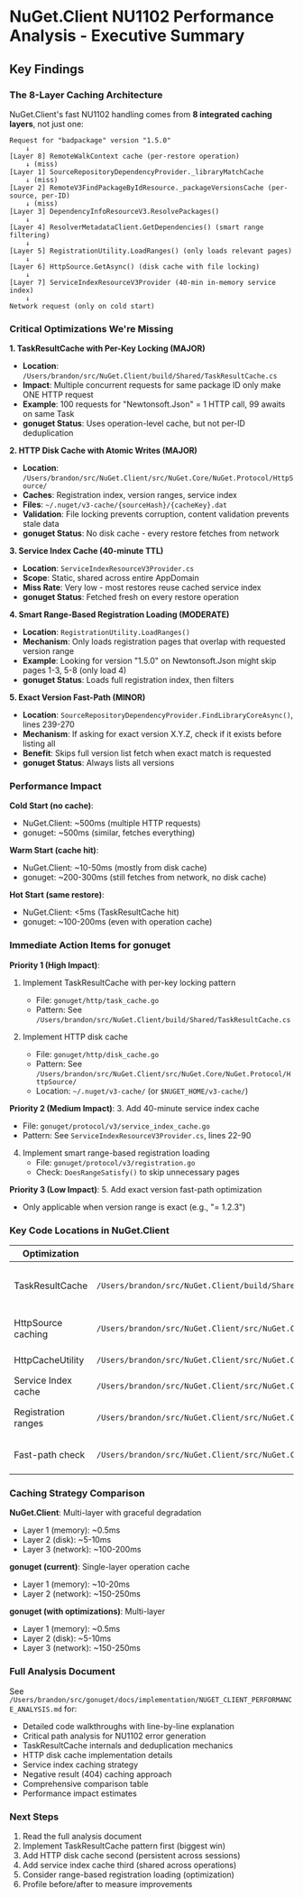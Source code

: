 # NuGet.Client NU1102 Performance Analysis - Executive Summary

## Key Findings

### The 8-Layer Caching Architecture

NuGet.Client's fast NU1102 handling comes from **8 integrated caching layers**, not just one:

```
Request for "badpackage" version "1.5.0"
    ↓
[Layer 8] RemoteWalkContext cache (per-restore operation)
    ↓ (miss)
[Layer 1] SourceRepositoryDependencyProvider._libraryMatchCache
    ↓ (miss)
[Layer 2] RemoteV3FindPackageByIdResource._packageVersionsCache (per-source, per-ID)
    ↓ (miss)
[Layer 3] DependencyInfoResourceV3.ResolvePackages()
    ↓
[Layer 4] ResolverMetadataClient.GetDependencies() (smart range filtering)
    ↓
[Layer 5] RegistrationUtility.LoadRanges() (only loads relevant pages)
    ↓
[Layer 6] HttpSource.GetAsync() (disk cache with file locking)
    ↓
[Layer 7] ServiceIndexResourceV3Provider (40-min in-memory service index)
    ↓
Network request (only on cold start)
```

### Critical Optimizations We're Missing

**1. TaskResultCache with Per-Key Locking (MAJOR)**
- **Location**: `/Users/brandon/src/NuGet.Client/build/Shared/TaskResultCache.cs`
- **Impact**: Multiple concurrent requests for same package ID only make ONE HTTP request
- **Example**: 100 requests for "Newtonsoft.Json" = 1 HTTP call, 99 awaits on same Task
- **gonuget Status**: Uses operation-level cache, but not per-ID deduplication

**2. HTTP Disk Cache with Atomic Writes (MAJOR)**
- **Location**: `/Users/brandon/src/NuGet.Client/src/NuGet.Core/NuGet.Protocol/HttpSource/`
- **Caches**: Registration index, version ranges, service index
- **Files**: `~/.nuget/v3-cache/{sourceHash}/{cacheKey}.dat`
- **Validation**: File locking prevents corruption, content validation prevents stale data
- **gonuget Status**: No disk cache - every restore fetches from network

**3. Service Index Cache (40-minute TTL)**
- **Location**: `ServiceIndexResourceV3Provider.cs`
- **Scope**: Static, shared across entire AppDomain
- **Miss Rate**: Very low - most restores reuse cached service index
- **gonuget Status**: Fetched fresh on every restore operation

**4. Smart Range-Based Registration Loading (MODERATE)**
- **Location**: `RegistrationUtility.LoadRanges()`
- **Mechanism**: Only loads registration pages that overlap with requested version range
- **Example**: Looking for version "1.5.0" on Newtonsoft.Json might skip pages 1-3, 5-8 (only load 4)
- **gonuget Status**: Loads full registration index, then filters

**5. Exact Version Fast-Path (MINOR)**
- **Location**: `SourceRepositoryDependencyProvider.FindLibraryCoreAsync()`, lines 239-270
- **Mechanism**: If asking for exact version X.Y.Z, check if it exists before listing all
- **Benefit**: Skips full version list fetch when exact match is requested
- **gonuget Status**: Always lists all versions

### Performance Impact

**Cold Start (no cache)**:
- NuGet.Client: ~500ms (multiple HTTP requests)
- gonuget: ~500ms (similar, fetches everything)

**Warm Start (cache hit)**:
- NuGet.Client: ~10-50ms (mostly from disk cache)
- gonuget: ~200-300ms (still fetches from network, no disk cache)

**Hot Start (same restore)**:
- NuGet.Client: <5ms (TaskResultCache hit)
- gonuget: ~100-200ms (even with operation cache)

### Immediate Action Items for gonuget

**Priority 1 (High Impact)**:
1. Implement TaskResultCache with per-key locking pattern
   - File: `gonuget/http/task_cache.go`
   - Pattern: See `/Users/brandon/src/NuGet.Client/build/Shared/TaskResultCache.cs`

2. Implement HTTP disk cache
   - File: `gonuget/http/disk_cache.go`
   - Pattern: See `/Users/brandon/src/NuGet.Client/src/NuGet.Core/NuGet.Protocol/HttpSource/`
   - Location: `~/.nuget/v3-cache/` (or `$NUGET_HOME/v3-cache/`)

**Priority 2 (Medium Impact)**:
3. Add 40-minute service index cache
   - File: `gonuget/protocol/v3/service_index_cache.go`
   - Pattern: See `ServiceIndexResourceV3Provider.cs`, lines 22-90

4. Implement smart range-based registration loading
   - File: `gonuget/protocol/v3/registration.go`
   - Check: `DoesRangeSatisfy()` to skip unnecessary pages

**Priority 3 (Low Impact)**:
5. Add exact version fast-path optimization
   - Only applicable when version range is exact (e.g., "= 1.2.3")

### Key Code Locations in NuGet.Client

| Optimization | File | Lines | Key Pattern |
|---|---|---|---|
| TaskResultCache | `/Users/brandon/src/NuGet.Client/build/Shared/TaskResultCache.cs` | 14-119 | Per-key locking, concurrent-safe |
| HttpSource caching | `/Users/brandon/src/NuGet.Client/src/NuGet.Core/NuGet.Protocol/HttpSource/HttpSource.cs` | 67-207 | File locking, atomic writes |
| HttpCacheUtility | `/Users/brandon/src/NuGet.Client/src/NuGet.Core/NuGet.Protocol/HttpSource/HttpCacheUtility.cs` | 17-49 | Cache file organization |
| Service Index cache | `/Users/brandon/src/NuGet.Client/src/NuGet.Core/NuGet.Protocol/Providers/ServiceIndexResourceV3Provider.cs` | 22-90 | TTL-based invalidation |
| Registration ranges | `/Users/brandon/src/NuGet.Client/src/NuGet.Core/NuGet.Protocol/DependencyInfo/RegistrationUtility.cs` | 72-98 | Range satisfaction checks |
| Fast-path check | `/Users/brandon/src/NuGet.Client/src/NuGet.Core/NuGet.Commands/RestoreCommand/SourceRepositoryDependencyProvider.cs` | 239-270 | Early exit for exact versions |

### Caching Strategy Comparison

**NuGet.Client**: Multi-layer with graceful degradation
- Layer 1 (memory): ~0.5ms
- Layer 2 (disk): ~5-10ms  
- Layer 3 (network): ~100-200ms

**gonuget (current)**: Single-layer operation cache
- Layer 1 (memory): ~10-20ms
- Layer 2 (network): ~150-250ms

**gonuget (with optimizations)**: Multi-layer
- Layer 1 (memory): ~0.5ms
- Layer 2 (disk): ~5-10ms
- Layer 3 (network): ~150-250ms

### Full Analysis Document

See `/Users/brandon/src/gonuget/docs/implementation/NUGET_CLIENT_PERFORMANCE_ANALYSIS.md` for:
- Detailed code walkthroughs with line-by-line explanation
- Critical path analysis for NU1102 error generation
- TaskResultCache internals and deduplication mechanics
- HTTP disk cache implementation details
- Service index caching strategy
- Negative result (404) caching approach
- Comprehensive comparison table
- Performance impact estimates

### Next Steps

1. Read the full analysis document
2. Implement TaskResultCache pattern first (biggest win)
3. Add HTTP disk cache second (persistent across sessions)
4. Add service index cache third (shared across operations)
5. Consider range-based registration loading (optimization)
6. Profile before/after to measure improvements

